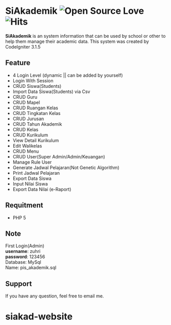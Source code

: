 # SiAkademik ![Open Source Love](https://badges.frapsoft.com/os/v1/open-source.svg?v=102)&nbsp;![Hits](https://hitcounter.pythonanywhere.com/count/tag.svg?url=https%3A%2F%2Fgithub.com%2Fmuhammadzhuhry%2FSistem-Informasi-Akademik)

**SiAkademik** is an system information that can be used by school or other to help them manage their academic data. This system was created by CodeIgniter 3.1.5

Feature
----------
- 4 Login Level (dynamic || can be added by yourself)
- Login With Session
- CRUD Siswa(Students)
- Import Data Siswa(Students) via Csv
- CRUD Guru
- CRUD Mapel
- CRUD Ruangan Kelas
- CRUD Tingkatan Kelas
- CRUD Jurusan
- CRUD Tahun Akademik
- CRUD Kelas
- CRUD Kurikulum
- View Detail Kurikulum
- Edit Walikelas
- CRUD Menu
- CRUD User(Super Admin/Admin/Keuangan)
- Manage Rule User
- Generate Jadwal Pelajaran(Not Genetic Algorithm)
- Print Jadwal Pelajaran
- Export Data Siswa
- Input Nilai Siswa
- Export Data Nilai (e-Raport)

Requitment
----------
- PHP 5

Note
----------
First Login(Admin) <br>
**username**: zuhri <br>
**password**: 123456 <br>
Database: MySql <br>
Name: pis_akademik.sql

Support
----------
If you have any question, feel free to email me.
# siakad-website
